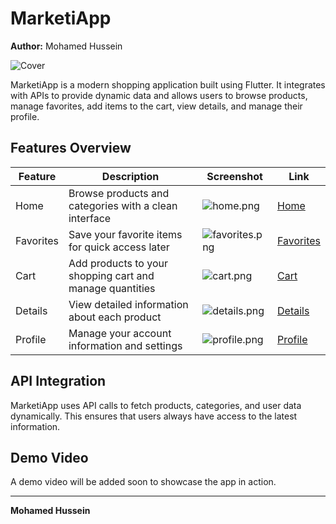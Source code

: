 # MarketiApp

**Author:** Mohamed Hussein  

![Cover](https://github.com/Mohamed-Hessein/Marketiapp/blob/main/assets/cover.png)

MarketiApp is a modern shopping application built using Flutter. It integrates with APIs to provide dynamic data and allows users to browse products, manage favorites, add items to the cart, view details, and manage their profile.  

## Features Overview

| Feature | Description | Screenshot | Link |
|---------|-------------|------------|------|
| Home | Browse products and categories with a clean interface | ![home.png](https://github.com/Mohamed-Hessein/Marketiapp/blob/main/assetsM/home.png) | [Home](https://github.com/Mohamed-Hessein/Marketiapp/tree/main/app%2Flib%2FFeatures%2FHome) |
| Favorites | Save your favorite items for quick access later | ![favorites.png](https://github.com/Mohamed-Hessein/Marketiapp/blob/main/assetsM/favorites.png) | [Favorites](https://github.com/Mohamed-Hessein/Marketiapp/tree/main/app%2Flib%2FFeatures%2FFavorite) |
| Cart | Add products to your shopping cart and manage quantities | ![cart.png](https://github.com/Mohamed-Hessein/Marketiapp/blob/main/assetsM/cart.png) | [Cart](https://github.com/Mohamed-Hessein/Marketiapp/tree/main/app%2Flib%2FFeatures%2FCart) |
| Details | View detailed information about each product | ![details.png](https://github.com/Mohamed-Hessein/Marketiapp/blob/main/assetsM/details.png) | [Details](https://github.com/Mohamed-Hessein/Marketiapp/tree/main/app%2Flib%2FFeatures%2Fdetails) |
| Profile | Manage your account information and settings | ![profile.png](https://github.com/Mohamed-Hessein/Marketiapp/blob/main/assetsM/profile.png) | [Profile](https://github.com/Mohamed-Hessein/Marketiapp/tree/main/app%2Flib%2FFeatures%2FProfile) |

## API Integration

MarketiApp uses API calls to fetch products, categories, and user data dynamically. This ensures that users always have access to the latest information.

## Demo Video

A demo video will be added soon to showcase the app in action.  

---

**Mohamed Hussein**
